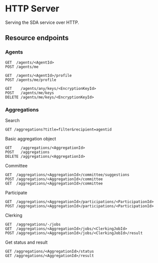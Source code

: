 # HTTP Server

Serving the SDA service over HTTP.


## Resource endpoints

### Agents
```
GET  /agents/<AgentId>
POST /agents/me

GET  /agents/<AgentId>/profile
POST /agents/me/profile

GET    /agents/any/keys/<EncryptionKeyId>
POST   /agents/me/keys
DELETE /agents/me/keys/<EncryptionKeyId>
```

### Aggregations

Search
```
GET /aggregations?title=filter&recipient=agentid 
```

Basic aggregation object
```
GET    /aggregations/<AggregationId>
POST   /aggregations
DELETE /aggregations/<AggregationId>
```

Committee
```
GET  /aggregations/<AggregationId>/committee/suggestions
POST /aggregations/<AggregationId>/committee
GET  /aggregations/<AggregationId>/committee
```

Participate
```
GET  /aggregations/<AggregationId>/participations/<ParticipationId>
POST /aggregations/<AggregationId>/participations/<ParticipationId>
```

Clerking
```
GET  /aggregations/-/jobs
GET  /aggregations/<AggregationId>/jobs/<ClerkingJobId>
POST /aggregations/<AggregationId>/jobs/<ClerkingJobId>/result
```

Get status and result
```
GET /aggregations/<AggregationId>/status
GET /aggregations/<AggregationId>/result
```
